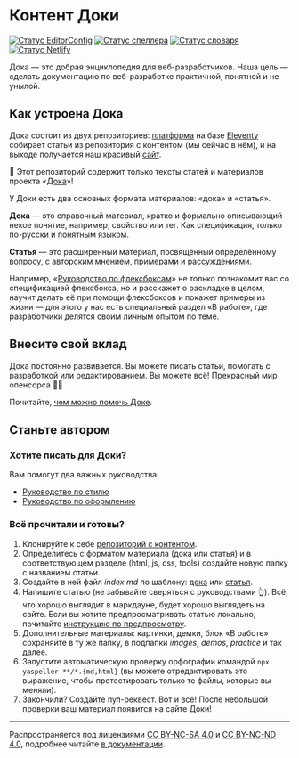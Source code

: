 # Контент Доки

[![Статус EditorConfig](https://github.com/doka-guide/content/workflows/EditorConfig/badge.svg)](https://github.com/doka-guide/content/actions?query=workflow%3AEditorConfig)
[![Статус спеллера](https://github.com/doka-guide/content/workflows/YaSpeller%20All/badge.svg)](https://github.com/doka-guide/content/actions?query=workflow%3AYaSpeller%20All)
[![Статус словаря](https://github.com/doka-guide/content/workflows/Sort%20Dictionary/badge.svg)](https://github.com/doka-guide/content/actions?query=workflow%3ASort%20Dictionary)
[![Статус Netlify](https://github.com/doka-guide/content/workflows/Netlify%20Deploy/badge.svg)](https://github.com/doka-guide/content/actions?query=workflow%3ANetlify%20Deploy)

Дока — это добрая энциклопедия для веб-разработчиков. Наша цель — сделать документацию по веб-разработке практичной, понятной и не унылой.

## Как устроена Дока

Дока состоит из двух репозиториев: [платформа](https://github.com/doka-guide/platform) на базе [Eleventy](https://www.11ty.dev) собирает статьи из репозитория с контентом (мы сейчас в нём), и на выходе получается наш красивый [сайт](https://doka.guide/).

📘 Этот репозиторий содержит только тексты статей и материалов проекта «[Дока](https://doka.guide/)»!

У Доки есть два основных формата материалов: «дока» и «статья».

**Дока** — это справочный материал, кратко и формально описывающий некое понятие, например, свойство или тег. Как спецификация, только по-русски и понятным языком.

**Статья** — это расширенный материал, посвящённый определённому вопросу, с авторским мнением, примерами и рассуждениями.

Например, «[Руководство по флексбоксам](css/flexbox-guide)» не только познакомит вас со спецификацией флексбокса, но и расскажет о раскладке в целом, научит делать её при помощи флексбоксов и покажет примеры из жизни — для этого у нас есть специальный раздел «В работе», где разработчики делятся своим личным опытом по теме.

## Внесите свой вклад

Дока постоянно развивается. Вы можете писать статьи, помогать с разработкой или редактированием. Вы можете всё! Прекрасный мир опенсорса 🧚‍♀️

Почитайте, [чем можно помочь Доке](docs/contributing.md).

## Станьте автором

### Хотите писать для Доки?

Вам помогут два важных руководства:

- [Руководство по стилю](docs/styleguide.md)
- [Руководство по оформлению](docs/typography.md)

### Всё прочитали и готовы?

1. Клонируйте к себе [репозиторий с контентом](https://github.com/doka-guide/content).
1. Определитесь с форматом материала (дока или статья) и в соответствующем разделе (html, js, css, tools) создайте новую папку с названием статьи.
1. Создайте в ней файл _index.md_ по шаблону: [дока](docs/examples/doka.md) или [статья](docs/examples/article.md).
1. Напишите статью (не забывайте сверяться с руководствами 👆). Всё, что хорошо выглядит в маркдауне, будет хорошо выглядеть на сайте. Если вы хотите предпросматривать статью локально, почитайте [инструкцию по предпросмотру](docs/preview.md).
1. Дополнительные материалы: картинки, демки, блок «В работе» сохраняйте в ту же папку, в подпапки _images_, _demos_, _practice_ и так далее.
1. Запустите автоматическую проверку орфографии командой `npx yaspeller **/*.{md,html}` (вы можете отредактировать это выражение, чтобы протестировать только те файлы, которые вы меняли).
1. Закончили? Создайте пул-реквест. Вот и всё! После небольшой проверки ваш материал появится на сайте Доки!

---
Распространяется под лицензиями [CC BY-NC-SA 4.0](LICENSE-SA.md) и [CC BY-NC-ND 4.0](LICENSE-ND.md), подробнее читайте [в документации](docs/license.md).
